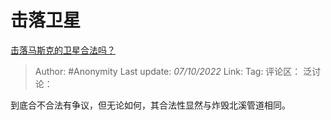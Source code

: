 # 击落卫星
[击落马斯克的卫星合法吗？](https://www.zhihu.com/question/530087022/answer/2699189469)

> Author: #Anonymity
> Last update: *07/10/2022*
> Link:
> Tag:
> 评论区：
> 泛讨论：

到底合不合法有争议，但无论如何，其合法性显然与炸毁北溪管道相同。
